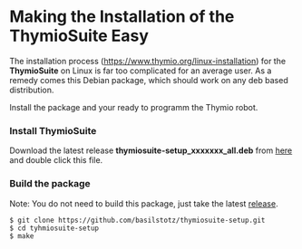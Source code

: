 #  Making the Installation of the ThymioSuite Easy 

The installation process  (https://www.thymio.org/linux-installation) for the **ThymioSuite** on Linux is far too complicated for an average user. As a remedy comes this Debian package, which should work on any deb based distribution.

Install the package and your ready to programm the Thymio robot. 

### Install ThymioSuite

Download the latest release **thymiosuite-setup_xxxxxxx_all.deb** from [here](https://github.com/basilstotz/thymiosuite-setup/releases) and double click this file.


### Build the package

Note: You do not need to build this package, just take the latest [release](https://github.com/basilstotz/thymiosuite-setup/releases).

```
$ git clone https://github.com/basilstotz/thymiosuite-setup.git
$ cd tyhmiosuite-setup
$ make
```

